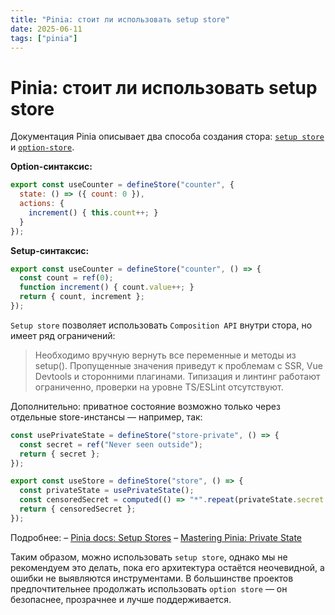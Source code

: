 ```yaml
---
title: "Pinia: стоит ли использовать setup store"
date: 2025-06-11
tags: ["pinia"]
---
```


# Pinia: стоит ли использовать setup store

Документация Pinia описывает два способа создания стора: [`setup store`](https://pinia.vuejs.org/core-concepts/#Setup-Stores) и [`option-store`](https://pinia.vuejs.org/core-concepts/#Option-Stores).

**Option-синтаксис:**

```js
export const useCounter = defineStore("counter", {
  state: () => ({ count: 0 }),
  actions: {
    increment() { this.count++; }
  }
});
```

**Setup-синтаксис:**

```js
export const useCounter = defineStore("counter", () => {
  const count = ref(0);
  function increment() { count.value++; }
  return { count, increment };
});
```

`Setup store` позволяет использовать `Composition API` внутри стора, но имеет ряд ограничений:
> Необходимо вручную вернуть все переменные и методы из setup().
> Пропущенные значения приведут к проблемам с SSR, Vue Devtools и сторонними плагинами.
> Типизация и линтинг работают ограниченно, проверки на уровне TS/ESLint отсутствуют.

Дополнительно: приватное состояние возможно только через отдельные store-инстансы — например, так:

```js
const usePrivateState = defineStore("store-private", () => {
  const secret = ref("Never seen outside");
  return { secret };
});

export const useStore = defineStore("store", () => {
  const privateState = usePrivateState();
  const censoredSecret = computed(() => "*".repeat(privateState.secret.length));
  return { censoredSecret };
});
```

Подробнее:
– [Pinia docs: Setup Stores](https://pinia.vuejs.org/core-concepts/#setup-stores)
– [Mastering Pinia: Private State](https://masteringpinia.com/blog/how-to-create-private-state-in-stores)

Таким образом, можно использовать `setup store`, однако мы не рекомендуем это делать, пока его архитектура остаётся неочевидной, а ошибки не выявляются инструментами.
В большинстве проектов предпочтительнее продолжать использовать `option store` — он безопаснее, прозрачнее и лучше поддерживается.
